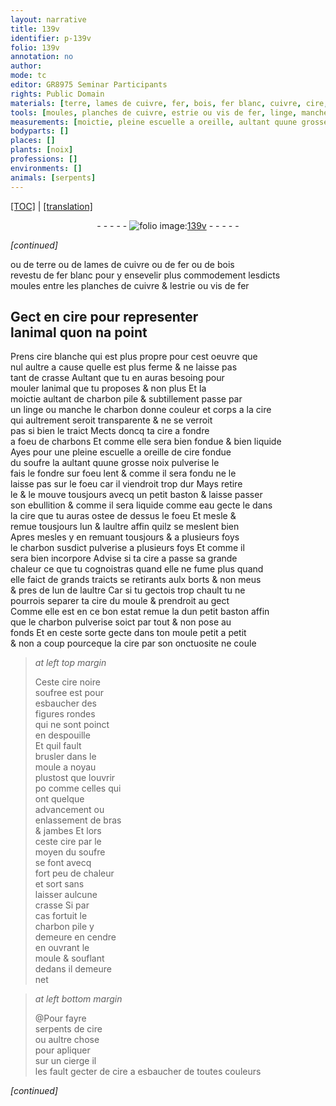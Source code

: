 ```yaml
---
layout: narrative
title: 139v
identifier: p-139v
folio: 139v
annotation: no
author:
mode: tc
editor: GR8975 Seminar Participants
rights: Public Domain
materials: [terre, lames de cuivre, fer, bois, fer blanc, cuivre, cire, cire blanche, crasse, charbon pile, linge, charbon, charbons, soufre, eau, charbon susdict pulverise, charbon pulverise, cire noire soufree, cendre]
tools: [moules, planches de cuivre, estrie ou vis de fer, linge, manche, escuelle a oreille, baston, moule, moule a noyau, cierge]
measurements: [moictie, pleine escuelle a oreille, aultant quune grosse noix]
bodyparts: []
places: []
plants: [noix]
professions: []
environments: []
animals: [serpents]
---
```


<p><a href="{{ site.baseurl }}/diplomatic/">[TOC]</a> | <a href="{{ site.baseurl }}/texts/p-139v_tl/" target="_blank">[translation]</a></p><div class="folio" align="center">- - - - - <a href="http://gallica.bnf.fr/ark:/12148/btv1b10500001g/f284.image" target="_blank"><img src="https://cu-mkp.github.io/2017-workshop-edition/assets/photo-icon.png" alt="folio image: " style="display:inline-block; margin-bottom:-3px;"/>139v</a> - - - - - </div>  
 
*[continued]*
  
ou de <span class="m">terre</span> ou de <span class="m">lames de cuivre</span> ou de <span class="m">fer</span> ou de <span class="m">bois</span><br/> revestu de <span class="m">fer blanc</span> pour y ensevelir plus commodem<span class="exp">ent</span> lesdicts<br/> <span class="tl">moules</span> entre les <span class="tl">planches de <span class="m">cuivre</span></span> & l<span class="tl">estrie ou vis de <span class="m">fer</span></span>
 
 
  

## Gect en <span class="m">cire</span> pour representer<br/> lanimal quon na point

 
P<span class="exp">rens</span> <span class="m">cire blanche</span> qui est plus propre pour cest oeuvre que<br/> nul aultre a cause quelle est plus ferme & ne laisse pas<br/> tant de <span class="m">crasse</span> Aultant que tu en auras besoing pour<br/> mouler lanimal que tu proposes & non plus Et la<br/> <span class="ms">moictie</span> aultant de <span class="m">charbon pile</span> & subtillem<span class="exp">ent</span> passe par<br/> un <span class="tl"><span class="m">linge</span></span> ou <span class="tl">manche</span> le <span class="m">charbon</span> donne couleur <span class="add">et corps</span> a la <span class="m">cire</span><br/> qui aultrement seroit transparente & ne se verroit<br/> pas si bien le traict Mects doncq ta <span class="m">cire</span> a fondre<br/> a foeu de <span class="m">charbons</span> Et co<span class="exp">mm</span>e elle sera bien fondue & bien liquide<br/> Ayes pour une <span class="ms">pleine <span class="tl">escuelle a oreille</span></span> de <span class="m">cire</span> fondue<br/> du <span class="m">soufre</span> <span class="del">la</span> <span class="ms">aultant quune grosse <span class="pa">noix</span></span> pulverise le<br/> fais le fondre sur foeu lent & co<span class="exp">mm</span>e il sera fondu ne le<br/> laisse pas sur le foeu car il viendroit <span class="add">trop</span> dur Mays retire<br/> le & le mouve tousjours avecq un petit <span class="tl">baston</span> & laisse passer<br/> son ebullition & co<span class="exp">mm</span>e il sera liquide co<span class="exp">mm</span>e <span class="m">eau</span> gecte le dans<br/> la <span class="m">cire</span> que tu auras ostee de dessus le foeu Et mesle &<br/> remue tousjours lun & laultre affin quilz se meslent bien<br/> Apres mesles y en remuant tousjours & a plusieurs foys<br/> le <span class="m">charbon susdict pulverise</span> <span class="del">a plusieurs foys</span> Et co<span class="exp">mm</span>e il<br/> sera bien incorpore Advise si ta <span class="m">cire</span> a passe sa grande<br/> chaleur ce que tu cognoistras quand elle ne fume plus quand<br/> elle faict de grands traicts <span class="del"><span class="add">se</span></span> <span class="del">re</span>tirants aulx borts & non meus<br/> & pres <span class="del">de</span> lun de laultre Car si tu gectois trop chault tu ne<br/> pourrois separer ta <span class="m">cire</span> du <span class="tl">moule</span> & prendroit au gect<br/> Co<span class="exp">mm</span>e elle est en ce bon estat remue la du<span class="add"><span class="exp">n</span></span> petit <span class="tl">baston</span> affin<br/> que le <span class="m">charbon pulverise</span> soict par tout & non pose au<br/> fonds Et en ceste sorte gecte dans ton <span class="tl">moule</span> petit a petit<br/> & non a coup pourceque la <span class="m">cire</span> par son onctuosite ne coule
 
> *at left top margin*
> 
> 
>   Ceste <span class="m">cire noire<br/> soufree</span> est pour<br/> esbaucher des<br/> figures rondes<br/> qui ne sont poinct<br/> en despouille<br/> Et quil fault<br/> brusler dans le<br/> <span class="tl">moule a noyau</span><br/> plustost que louvrir<br/> <span class="del">po</span> co<span class="exp">mm</span>e celles qui<br/> ont quelque<br/> advancement ou<br/> enlassem<span class="exp">ent</span> de bras<br/> & jambes Et lors<br/> ceste <span class="m">cire</span> par le<br/> moyen du <span class="m">soufre</span><br/> se font avecq<br/> fort peu de chaleur<br/> et sort sans<br/> laisser aulcune<br/> <span class="m">crasse</span> Si par<br/> cas fortuit le<br/> <span class="m">charbon pile</span> y<br/> demeure en <span class="m">cendre</span><br/> en ouvrant le<br/> <span class="tl">moule</span> & soufla<span class="exp">n</span>t<br/> dedans il demeure<br/> net
 
> *at left bottom margin*
> 
> 
>   @Pour fayre<br/> <span class="al">serpents</span> de <span class="m">cire</span><br/> ou aultre chose<br/> pour apliquer<br/> sur un <span class="tl">cierge</span> il<br/> les fault gecter de <span class="m">cire</span> a esbaucher de toutes couleurs
 
*[continued]*
 
